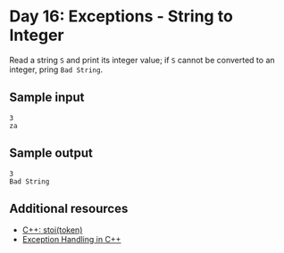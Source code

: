 # Day 16: Exceptions - String to Integer

Read a string `S` and print its integer value; if `S` cannot be converted to an
integer, pring `Bad String`.

## Sample input

    3
    za

## Sample output

    3
    Bad String

## Additional resources

* [C++: stoi(token)](http://www.cplusplus.com/reference/string/stoi/)
* [Exception Handling in
  C++](http://www.cprogramming.com/tutorial/exceptions.html)

